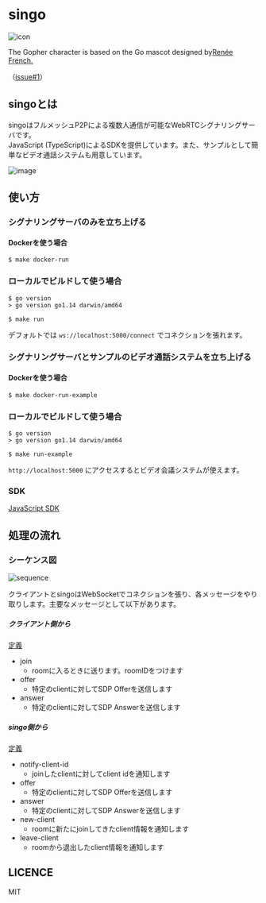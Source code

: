# singo

![icon](https://user-images.githubusercontent.com/29294540/81082118-cdf66a00-8f2d-11ea-97a8-eb31e6c2fe8c.jpg)

The Gopher character is based on the Go mascot designed by[Renée French.](http://reneefrench.blogspot.com/)

（[issue#1](https://github.com/tockn/singo/issues/1)）

## singoとは

singoはフルメッシュP2Pによる複数人通信が可能なWebRTCシグナリングサーバです。  
JavaScript (TypeScript)によるSDKを提供しています。また、サンプルとして簡単なビデオ通話システムも用意しています。

![image](https://user-images.githubusercontent.com/29294540/81088076-752acf80-8f35-11ea-8f82-b320352e3a21.png)


## 使い方

### シグナリングサーバのみを立ち上げる

#### Dockerを使う場合

```
$ make docker-run
```

### ローカルでビルドして使う場合

```
$ go version
> go version go1.14 darwin/amd64

$ make run
```

デフォルトでは `ws://localhost:5000/connect` でコネクションを張れます。

### シグナリングサーバとサンプルのビデオ通話システムを立ち上げる

#### Dockerを使う場合

```
$ make docker-run-example
```

### ローカルでビルドして使う場合

```
$ go version
> go version go1.14 darwin/amd64

$ make run-example
```

`http://localhost:5000` にアクセスするとビデオ会議システムが使えます。

### SDK

[JavaScript SDK](https://github.com/tockn/singo/blob/master/sdk/README.md)

## 処理の流れ

### シーケンス図

![sequence](https://github.com/tockn/singo/blob/master/sequence.png?raw=true)

クライアントとsingoはWebSocketでコネクションを張り、各メッセージをやり取りします。主要なメッセージとして以下があります。

##### クライアント側から

[定義](https://github.com/tockn/singo/blob/master/handler/message.go)

- join
  - roomに入るときに送ります。roomIDをつけます
- offer
  - 特定のclientに対してSDP Offerを送信します
- answer
  - 特定のclientに対してSDP Answerを送信します

##### singo側から

[定義](https://github.com/tockn/singo/blob/master/model/message.go)

- notify-client-id
  - joinしたclientに対してclient idを通知します
- offer
  - 特定のclientに対してSDP Offerを送信します
- answer
  - 特定のclientに対してSDP Answerを送信します
- new-client
  - roomに新たにjoinしてきたclient情報を通知します
- leave-client
  - roomから退出したclient情報を通知します

## LICENCE

MIT
